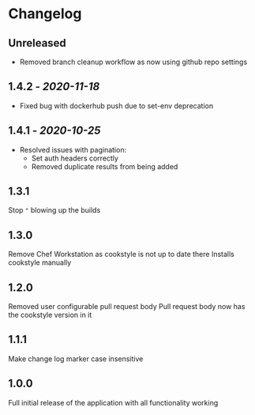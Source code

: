 # Changelog

## Unreleased

- Removed branch cleanup workflow as now using github repo settings

## 1.4.2 - *2020-11-18*

- Fixed bug with dockerhub push due to set-env deprecation

## 1.4.1 - *2020-10-25*

- Resolved issues with pagination:
  - Set auth headers correctly
  - Removed duplicate results from being added

## 1.3.1

Stop `"` blowing up the builds

## 1.3.0

Remove Chef Workstation as cookstyle is not up to date there
Installs cookstyle manually

## 1.2.0

Removed user configurable pull request body
Pull request body now has the cookstyle version in it

## 1.1.1

Make change log marker case insensitive

## 1.0.0

Full initial release of the application with all functionality working
